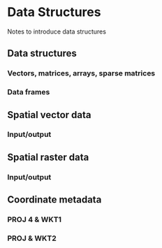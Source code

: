 # Data Structures

Notes to introduce data structures

## Data structures

### Vectors, matrices, arrays, sparse matrices

### Data frames

## Spatial vector data

### Input/output

## Spatial raster data

### Input/output

## Coordinate metadata

### PROJ 4 & WKT1

### PROJ & WKT2


